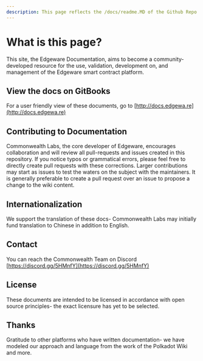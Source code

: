 ```yaml
---
description: This page reflects the /docs/readme.MD of the Github Repo.
---
```


# What is this page?

This site, the Edgeware Documentation, aims to become a community-developed resource for the use, validation, development on, and management of the Edgeware smart contract platform.



## View the docs on GitBooks

For a user friendly view of these documents, go to [http://docs.edgewa.re](http://docs.edgewa.re)

## Contributing to Documentation

Commonwealth Labs, the core developer of Edgeware, encourages collaboration and will review all pull-requests and issues created in this repository. If you notice typos or grammatical errors, please feel free to directly create pull requests with these corrections. Larger contributions may start as issues to test the waters on the subject with the maintainers. It is generally preferable to create a pull request over an issue to propose a change to the wiki content.

## Internationalization

We support the translation of these docs- Commonwealth Labs may initially fund translation to Chinese in addition to English.

## Contact

You can reach the Commonwealth Team on Discord [https://discord.gg/5HMnfY](https://discord.gg/5HMnfY)

## License

These documents are intended to be licensed in accordance with open source principles- the exact licensure has yet to be selected.

## Thanks

Gratitude to other platforms who have written documentation- we have modeled our approach and language from the work of the Polkadot Wiki and more.

